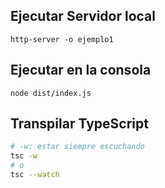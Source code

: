 ## Ejecutar Servidor local
```
http-server -o ejemplo1
```

## Ejecutar en la consola
```
node dist/index.js
```

## Transpilar TypeScript 
```bash
# -w: estar siempre escuchando
tsc -w
# o
tsc --watch
```

